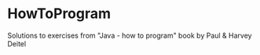 # HowToProgram
Solutions to exercises from "Java - how to program" book by Paul &amp; Harvey Deitel 
